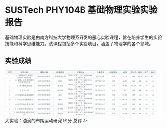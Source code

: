 # SUSTech PHY104B 基础物理实验实验报告

基础物理实验是由南方科技大学物理系开发的恶心实验课程，旨在培养学生的实验技能和科学思维能力。该课程包括多个实验项目，涵盖了物理学的各个领域。

## 实验成绩
![](grade.png)
大实验：油滴的布朗运动研究 91分
总评 A-
